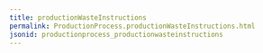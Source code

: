 ```yaml
---
title: productionWasteInstructions
permalink: ProductionProcess.productionWasteInstructions.html
jsonid: productionprocess_productionwasteinstructions
---
```

